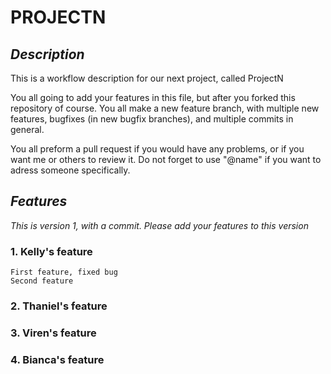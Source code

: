# **PROJECTN**


## _Description_

This is a workflow description for our next project, called ProjectN

You all going to add your features in this file, but after you forked this repository of course.
You all make a new feature branch, with multiple new features, bugfixes (in new bugfix branches), and multiple commits in general.

You all preform a pull request if you would have any problems, or if you want me or others to review it. Do not forget to use "@name" if you want to adress someone specifically.

## _Features_

*This is version 1, with a commit. Please add your features to this version*

### 1. Kelly's feature
	First feature, fixed bug
	Second feature

### 2. Thaniel's feature


### 3. Viren's feature


### 4. Bianca's feature



